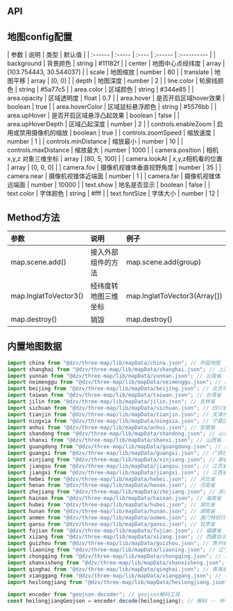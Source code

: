 ## API
## 地图config配置
|    参数   | 说明    | 类型    |  默认值         |
| :------  | :----- | :----   | :------ | :---------- |
| background  | 背景颜色 | string  |  #11182f        |
| center     | 地图中心点经纬度  | array  |  [103.754443, 30.544037]         |
| scale    |  地图缩放 | number  |  80      |
| translate   |   地图平移     | array |  [0, 0]    |
| depth |    地图深度    | number |  2       |
| line.color  |    轮廓线颜色 | string   | #5a77c5           |
| area.color  |   区域颜色  | string   |  #344e85          |
| area.opacity |    区域透明度  | float   |  0.7          |
| area.hover |   是否开启区域hover效果  | boolean |  true          |
| area.hoverColor |   区域鼠标悬浮颜色  | string |  #5576bb          |
| area.upHover |   是否开启区域悬浮凸起效果  | boolean |  false          |
| area.upHoverDepth |   区域凸起深度  | number |  2          |
| controls.enableZoom |   启用或禁用摄像机的缩放  | boolean |  true          |
| controls.zoomSpeed |   缩放速度  | number |  1          |
| controls.minDistance |   缩放最小  | number |  10          |
| controls.maxDistance |   缩放最大  | number |  1000          |
| camera.position |   相机x,y,z 对象三维坐标  | array |  [80, 5, 100]          |
| camera.lookAt |   x,y,z相机看的位置  | array |    [0, 0, 0]        |
| camera.fov |   摄像机视锥体垂直视野角度  | number |  35          |
| camera.near |   摄像机视锥体近端面  | number |  1          |
| camera.far |   摄像机视锥体远端面  | number |  10000          |
| text.show |   地名是否显示  | boolean |  false          |
| text.color |   字体颜色  | string |  #fff          |
| text.fontSize |   字体大小  | number |  12          |

## Method方法
|    参数   | 说明    | 例子 |
| :------  | :----- |  :----- |
| map.scene.add()  | 接入外部组件的方法 | map.scene.add(group) |
| map.lnglatToVector3()  | 经纬度转地图三维坐标 | map.lnglatToVector3(Array[]) |
| map.destroy()  | 销毁 | map.destroy() |

## 内置地图数据
```jsx
import china from "@dzv/three-map/lib/mapData/china.json"; // 中国地图
import shanghai from "@dzv/three-map/lib/mapData/shanghai.json"; // 上海市
import yunnan from "@dzv/three-map/lib/mapData/yunnan.json"; // 云南省
import neimenggu from "@dzv/three-map/lib/mapData/neimenggu.json"; // 内蒙古自治区
import beijing from "@dzv/three-map/lib/mapData/beijing.json"; // 北京市
import taiwan from "@dzv/three-map/lib/mapData/taiwan.json"; // 台湾省
import jilin from "@dzv/three-map/lib/mapData/jilin.json"; // 吉林省
import sichuan from "@dzv/three-map/lib/mapData/sichuan.json"; // 四川省
import tianjin from "@dzv/three-map/lib/mapData/tianjin.json"; // 天津市
import ningxia from "@dzv/three-map/lib/mapData/ningxia.json"; // 宁夏回族自治区
import anhui from "@dzv/three-map/lib/mapData/anhui.json"; // 安徽省
import shandong from "@dzv/three-map/lib/mapData/shandong.json"; // 山东省
import shanxi from "@dzv/three-map/lib/mapData/shanxi.json"; // 山西省
import guangdong from "@dzv/three-map/lib/mapData/guangdong.json"; // 广东省
import guangxi from "@dzv/three-map/lib/mapData/guangxi.json"; // 广西壮族自治区
import xinjiang from "@dzv/three-map/lib/mapData/xinjiang.json"; // 新疆维吾尔族自治区
import jiangsu from "@dzv/three-map/lib/mapData/jiangsu.json"; // 江苏省
import jiangxi from "@dzv/three-map/lib/mapData/jiangxi.json"; // 江西省
import hebei from "@dzv/three-map/lib/mapData/hebei.json"; // 河北省
import henan from "@dzv/three-map/lib/mapData/henan.json"; // 河南省
import zhejiang from "@dzv/three-map/lib/mapData/zhejiang.json"; // 浙江省
import hainan from "@dzv/three-map/lib/mapData/hainan.json"; // 海南省
import hubei from "@dzv/three-map/lib/mapData/hubei.json"; // 湖北省
import hunan from "@dzv/three-map/lib/mapData/hunan.json"; // 湖南省
import anmen from "@dzv/three-map/lib/mapData/aomen.json"; // 澳门特别行政区
import gansu from "@dzv/three-map/lib/mapData/gansu.json"; // 甘肃省
import fujian from "@dzv/three-map/lib/mapData/fujian.json"; // 福建省
import xizang from "@dzv/three-map/lib/mapData/xizang.json"; // 西藏自治区
import guizhou from "@dzv/three-map/lib/mapData/guizhou.json"; // 贵州省
import liaoning from "@dzv/three-map/lib/mapData/liaoning.json"; // 辽宁省
import chongqing from "@dzv/three-map/lib/mapData/chongqing.json"; // 重庆市
import shanxisheng from "@dzv/three-map/lib/mapData/shanxisheng.json"; // 陕西省
import qinghai from "@dzv/three-map/lib/mapData/qinghai.json"; // 青海省
import xianggang from "@dzv/three-map/lib/mapData/xianggang.json"; // 香港特别行政区
import heilongjiang from "@dzv/three-map/lib/mapData/heilongjiang.json"; // 黑龙江省

import encoder from "geojson-decoder"; // geojson解码工具
const heilongjiangGeojson = encoder.decode(heilongjiang); // 解码 -- 所有内置地图数据都需要解码

```
